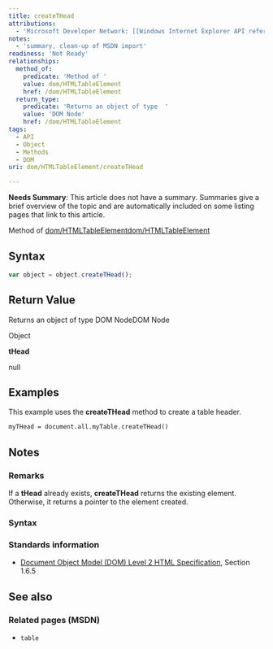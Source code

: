 ```yaml
---
title: createTHead
attributions:
  - 'Microsoft Developer Network: [[Windows Internet Explorer API reference](http://msdn.microsoft.com/en-us/library/ie/hh828809%28v=vs.85%29.aspx) Article]'
notes:
  - 'summary, clean-up of MSDN import'
readiness: 'Not Ready'
relationships:
  method_of:
    predicate: 'Method of '
    value: dom/HTMLTableElement
    href: /dom/HTMLTableElement
  return_type:
    predicate: 'Returns an object of type  '
    value: 'DOM Node'
    href: /dom/HTMLTableElement
tags:
  - API
  - Object
  - Methods
  - DOM
uri: dom/HTMLTableElement/createTHead

---
```

**Needs Summary**: This article does not have a summary. Summaries give a brief overview of the topic and are automatically included on some listing pages that link to this article.

Method of [dom/HTMLTableElement](/dom/HTMLTableElement)[dom/HTMLTableElement](/dom/HTMLTableElement)

## <span>Syntax</span>

``` js
var object = object.createTHead();
```

## <span>Return Value</span>

Returns an object of type DOM NodeDOM Node

Object

**tHead**

null

## <span>Examples</span>

This example uses the **createTHead** method to create a table header.

``` html
myTHead = document.all.myTable.createTHead()
```

## <span>Notes</span>

### <span>Remarks</span>

If a **tHead** already exists, **createTHead** returns the existing element. Otherwise, it returns a pointer to the element created.

### <span>Syntax</span>

### <span>Standards information</span>

-   [Document Object Model (DOM) Level 2 HTML Specification](http://go.microsoft.com/fwlink/p/?linkid=196991), Section 1.6.5

## <span>See also</span>

### <span>Related pages (MSDN)</span>

-   `table`
